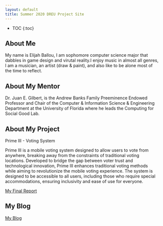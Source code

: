 ```yaml
---
layout: default
title: Summer 2020 DREU Project Site
---
```


* TOC
{:toc}

## About Me

My name is Elijah Ballou, I am sophomore computer science major that dabbles in 
game design and virutal reality.I enjoy music in almost all genres, I am a musician,
an artist (draw & paint), and also like to be alone most of the time to reflect.

## About My Mentor

Dr. Juan E. Gilbert, is the Andrew Banks Family Preeminence Endowed Professor and Chair of 
the Computer & Information Science & Engineering Department at the University of Florida 
where he leads the Computing for Social Good Lab.

## About My Project
Prime III - Voting System

Prime III is a mobile voting system designed to allow users to vote from anywhere, breaking away from the constraints of traditional voting locations. Developed to bridge the gap between voter trust and technological innovation, Prime III enhances traditional voting methods while aiming to revolutionize the mobile voting experience. The system is designed to be accessible to all users, including those who require special accommodations, ensuring inclusivity and ease of use for everyone.


[My Final Report](files/finalReport.md)

## My Blog

[My Blog](blog.html)
